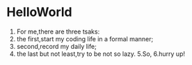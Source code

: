 # HelloWorld
1. For me,there are three tsaks:
2. the first,start my coding life in a formal manner;
3. second,record my daily life;
4. the last but not least,try to be not so lazy.
5.So,
6.hurry up!
